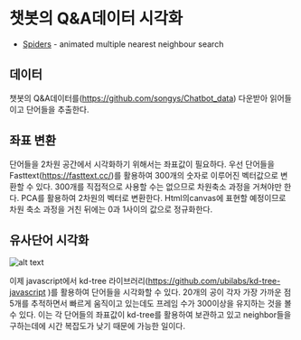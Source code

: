 # 챗봇의 Q&A데이터 시각화

* [Spiders](http://jaemin032.github.io/kd-tree-javascript/examples/basic/) - animated multiple nearest neighbour search

## 데이터
챗봇의 Q&A데이터를(https://github.com/songys/Chatbot_data) 다운받아 읽어들이고 단어들을 추출한다.

## 좌표 변환
단어들을 2차원 공간에서 시각화하기 위해서는 좌표값이 필요하다. 우선 단어들을 Fasttext(https://fasttext.cc/)를 활용하여 300개의 숫자로 이루어진 벡터값으로 변환할 수 있다. 
 300개를 직접적으로 사용할 수는 없으므로 차원축소 과정을 거쳐야만 한다. PCA를 활용하여 2차원의 벡터로 변환한다. Html의canvas에 표현할 예정이므로 차원 축소 과정을 거친 뒤에는 0과 1사이의 값으로 정규화한다.

## 유사단어 시각화

![alt text](https://github.com/[username]/[reponame]/blob/[branch]/image.jpg?raw=true)

이제 javascript에서 kd-tree 라이브러리(https://github.com/ubilabs/kd-tree-javascript
)를 활용하여 단어들을 시각화할 수 있다. 20개의 공이 각자 가장 가까운 점 5개를 추적하면서 빠르게 움직이고 있는데도 프레임 수가 300이상을 유지하는 것을 볼 수 있다. 이는 각 단어들의 좌표값이 kd-tree를 활용하여 보관하고 있고 neighbor들을 구하는데에 시간 복잡도가 낮기 때문에 가능한 일이다. 





